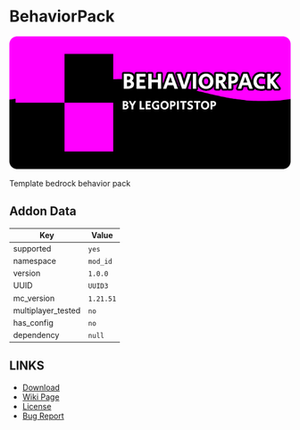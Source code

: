 # BehaviorPack

![alt](banner.png)

Template bedrock behavior pack

## Addon Data

| Key                | Value     |
| ------------------ | --------- |
| supported          | `yes`     |
| namespace          | `mod_id`  |
| version            | `1.0.0`   |
| UUID               | `UUID3`   |
| mc_version         | `1.21.51` |
| multiplayer_tested | `no`      |
| has_config         | `no`      |
| dependency         | `null`    |

## LINKS

- [Download](https://lpsmods.dev)
- [Wiki Page](https://github.com/legopitstop/BehaviorPack/wiki)
- [License](https://license.lpsmods.dev)
- [Bug Report](https://github.com/legopitstop/BehaviorPack/issues)
